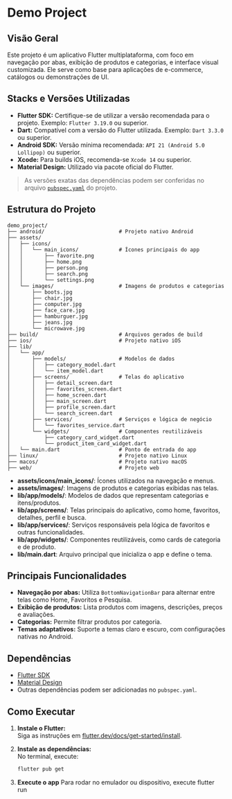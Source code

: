 # Demo Project

## Visão Geral

Este projeto é um aplicativo Flutter multiplataforma, com foco em navegação por abas, exibição de produtos e categorias, e interface visual customizada. Ele serve como base para aplicações de e-commerce, catálogos ou demonstrações de UI.

## Stacks e Versões Utilizadas

- **Flutter SDK:**  Certifique-se de utilizar a versão recomendada para o projeto. Exemplo: `Flutter 3.19.0` ou superior.
- **Dart:**  Compatível com a versão do Flutter utilizada. Exemplo: `Dart 3.3.0` ou superior.
- **Android SDK:**  Versão mínima recomendada: `API 21 (Android 5.0 Lollipop)` ou superior.
- **Xcode:**  Para builds iOS, recomenda-se `Xcode 14` ou superior.
- **Material Design:**  Utilizado via pacote oficial do Flutter.

> As versões exatas das dependências podem ser conferidas no arquivo [`pubspec.yaml`](pubspec.yaml) do projeto.

## Estrutura do Projeto

```
demo_project/
├── android/                        # Projeto nativo Android
├── assets/
│   ├── icons/
│   │   └── main_icons/             # Ícones principais do app
│   │       ├── favorite.png
│   │       ├── home.png
│   │       ├── person.png
│   │       ├── search.png
│   │       └── settings.png
│   └── images/                     # Imagens de produtos e categorias
│       ├── boots.jpg
│       ├── chair.jpg
│       ├── computer.jpg
│       ├── face_care.jpg
│       ├── hamburguer.jpg
│       ├── jeans.jpg
│       └── microwave.jpg
├── build/                          # Arquivos gerados de build
├── ios/                            # Projeto nativo iOS
├── lib/
│   └── app/
│       ├── models/                 # Modelos de dados
│       │   ├── category_model.dart
│       │   └── item_model.dart
│       ├── screens/                # Telas do aplicativo
│       │   ├── detail_screen.dart
│       │   ├── favorites_screen.dart
│       │   ├── home_screen.dart
│       │   ├── main_screen.dart
│       │   ├── profile_screen.dart
│       │   └── search_screen.dart
│       ├── services/               # Serviços e lógica de negócio
│       │   └── favorites_service.dart
│       └── widgets/                # Componentes reutilizáveis
│           ├── category_card_widget.dart
│           └── product_item_card_widget.dart
│   └── main.dart                   # Ponto de entrada do app
├── linux/                          # Projeto nativo Linux
├── macos/                          # Projeto nativo macOS
├── web/                            # Projeto web
```

- **assets/icons/main_icons/**: Ícones utilizados na navegação e menus.
- **assets/images/**: Imagens de produtos e categorias exibidas nas telas.
- **lib/app/models/**: Modelos de dados que representam categorias e itens/produtos.
- **lib/app/screens/**: Telas principais do aplicativo, como home, favoritos, detalhes, perfil e busca.
- **lib/app/services/**: Serviços responsáveis pela lógica de favoritos e outras funcionalidades.
- **lib/app/widgets/**: Componentes reutilizáveis, como cards de categoria e de produto.
- **lib/main.dart**: Arquivo principal que inicializa o app e define o tema.



## Principais Funcionalidades

- **Navegação por abas:** Utiliza `BottomNavigationBar` para alternar entre telas como Home, Favoritos e Pesquisa.
- **Exibição de produtos:** Lista produtos com imagens, descrições, preços e avaliações.
- **Categorias:** Permite filtrar produtos por categoria.
- **Temas adaptativos:** Suporte a temas claro e escuro, com configurações nativas no Android.

## Dependências

- [Flutter SDK](https://flutter.dev)
- [Material Design](https://pub.dev/packages/flutter)
- Outras dependências podem ser adicionadas no `pubspec.yaml`.

## Como Executar

1. **Instale o Flutter:**  
   Siga as instruções em [flutter.dev/docs/get-started/install](https://flutter.dev/docs/get-started/install).

2. **Instale as dependências:**  
   No terminal, execute:
   ```sh
   flutter pub get

3. **Execute o app**
    Para rodar no emulador ou dispositivo, execute flutter run